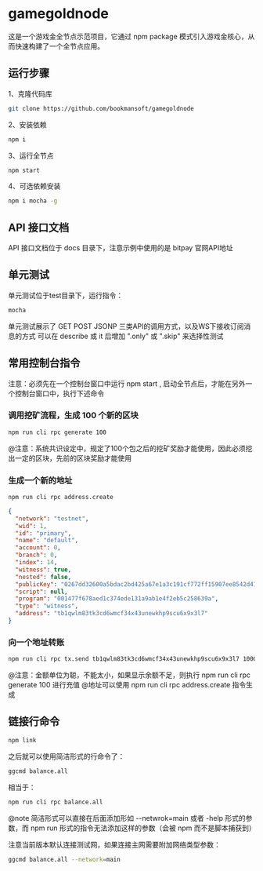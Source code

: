 # gamegoldnode

这是一个游戏金全节点示范项目，它通过 npm package 模式引入游戏金核心，从而快速构建了一个全节点应用。

## 运行步骤

1、克隆代码库
```bash
git clone https://github.com/bookmansoft/gamegoldnode
```

2、安装依赖
```bash
npm i
```

3、运行全节点
```bash
npm start
```

4、可选依赖安装
```bash
npm i mocha -g
```

## API 接口文档

API 接口文档位于 docs 目录下，注意示例中使用的是 bitpay 官网API地址

## 单元测试

单元测试位于test目录下，运行指令：
```bash
mocha
```

单元测试展示了 GET POST JSONP 三类API的调用方式，以及WS下接收订阅消息的方式
可以在 describe 或 it 后增加 ".only" 或 ".skip" 来选择性测试

## 常用控制台指令

注意：必须先在一个控制台窗口中运行 npm start , 启动全节点后，才能在另外一个控制台窗口中，执行下述命令

### 调用挖矿流程，生成 100 个新的区块
```bash
npm run cli rpc generate 100
```
@注意：系统共识设定中，规定了100个包之后的挖矿奖励才能使用，因此必须挖出一定的区块，先前的区块奖励才能使用

### 生成一个新的地址
```bash
npm run cli rpc address.create
```

```json
{
  "network": "testnet",
  "wid": 1,
  "id": "primary",
  "name": "default",
  "account": 0,
  "branch": 0,
  "index": 14,
  "witness": true,
  "nested": false,
  "publicKey": "0267dd32600a5bdac2bd425a67e1a3c191cf772ff15907ee8542d41294fcd2a813",
  "script": null,
  "program": "001477f678aed1c374ede131a9ab1e4f2eb5c258639a",
  "type": "witness",
  "address": "tb1qwlm83tk3cd6wmcf34x43unewkhp9scu6x9x3l7"
}
```

### 向一个地址转账
```bash
npm run cli rpc tx.send tb1qwlm83tk3cd6wmcf34x43unewkhp9scu6x9x3l7 1000
```
@注意：金额单位为聪，不能太小，如果显示余额不足，则执行 npm run cli rpc generate 100 进行充值
@地址可以使用 npm run cli rpc address.create 指令生成

## 链接行命令
```bash
npm link
```

之后就可以使用简洁形式的行命令了：
```bash
ggcmd balance.all
```

相当于：
```bash
npm run cli rpc balance.all
```

@note 简洁形式可以直接在后面添加形如 --netwrok=main 或者 -help 形式的参数，而 npm run 形式的指令无法添加这样的参数（会被 npm 而不是脚本捕获到）

注意当前版本默认连接测试网，如果连接主网需要附加网络类型参数：
```bash
ggcmd balance.all --network=main
```

